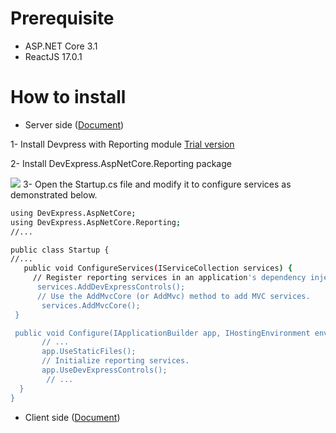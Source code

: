 

# Prerequisite
  - ASP.NET Core 3.1
  - ReactJS 17.0.1
  
# How to install 
- Server side  ([Document](https://docs.devexpress.com/XtraReports/400197/web-reporting/javascript-reporting/server-side-configuration/document-viewer/document-viewer-server-side-configuration-asp-net-core))

1- Install Devpress with Reporting module [Trial version](https://www.devexpress.com/products/try/)

2- Install DevExpress.AspNetCore.Reporting package

![](https://docs.devexpress.com/XtraReports/images/viewer-server-side-install-nuget.png)
3- Open the Startup.cs file and modify it to configure services as demonstrated below.
```sh
using DevExpress.AspNetCore;
using DevExpress.AspNetCore.Reporting;
//...

public class Startup {
//...
   public void ConfigureServices(IServiceCollection services) {
     // Register reporting services in an application's dependency injection container.
      services.AddDevExpressControls();
      // Use the AddMvcCore (or AddMvc) method to add MVC services.
       services.AddMvcCore(); 
 }

 public void Configure(IApplicationBuilder app, IHostingEnvironment env) {
       // ...
       app.UseStaticFiles();
       // Initialize reporting services.
       app.UseDevExpressControls();
        // ...
  }
}
```

- Client side  ([Document](https://docs.devexpress.com/XtraReports/119338/web-reporting/javascript-reporting/react/document-viewer/integration/document-viewer-integration-in-react))

